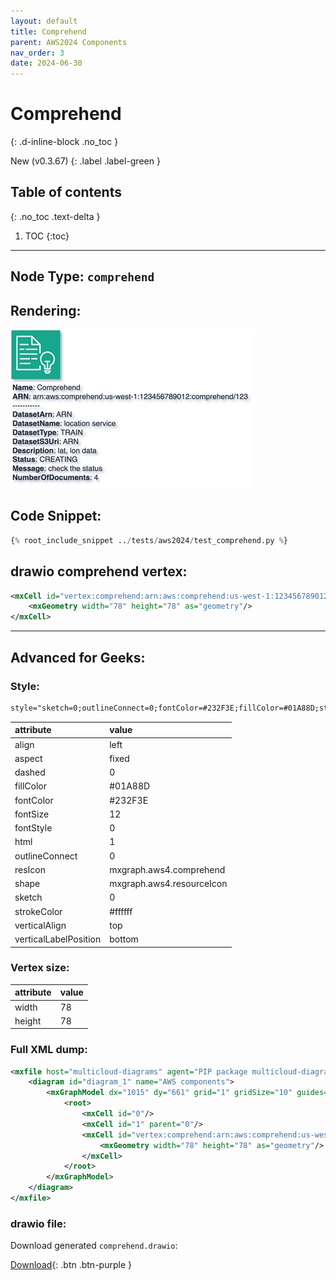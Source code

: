 ```yaml
---
layout: default
title: Comprehend
parent: AWS2024 Components
nav_order: 3
date: 2024-06-30
---
```


# Comprehend
{: .d-inline-block .no_toc }

New (v0.3.67)
{: .label .label-green }

## Table of contents
{: .no_toc .text-delta }

1. TOC
{:toc}

---


## Node Type: ``comprehend``

## Rendering:

![lambda](output/jpg/comprehend.jpg)

## Code Snippet:

```python
{% root_include_snippet ../tests/aws2024/test_comprehend.py %}
```

## drawio comprehend vertex:

```xml
<mxCell id="vertex:comprehend:arn:aws:comprehend:us-west-1:123456789012:comprehend/123" parent="1" vertex="1">
    <mxGeometry width="78" height="78" as="geometry"/>
</mxCell>
```
---

## Advanced for Geeks:

### Style:
```html
style="sketch=0;outlineConnect=0;fontColor=#232F3E;fillColor=#01A88D;strokeColor=#ffffff;dashed=0;verticalLabelPosition=bottom;verticalAlign=top;align=left;html=1;fontSize=12;fontStyle=0;aspect=fixed;shape=mxgraph.aws4.resourceIcon;resIcon=mxgraph.aws4.comprehend;"
```

| attribute | value |
|:----------|:------|
|align| left |
|aspect| fixed |
|dashed| 0 |
|fillColor| #01A88D |
|fontColor| #232F3E |
|fontSize| 12 |
|fontStyle| 0 |
|html| 1 |
|outlineConnect| 0 |
|resIcon| mxgraph.aws4.comprehend |
|shape| mxgraph.aws4.resourceIcon |
|sketch| 0 |
|strokeColor| #ffffff |
|verticalAlign| top |
|verticalLabelPosition| bottom |

### Vertex size:

| attribute | value |
|:---------|:-----------|
| width    | 78  |
| height   |78|

### Full XML dump:
```xml
<mxfile host="multicloud-diagrams" agent="PIP package multicloud-diagrams. Generate resources in draw.io compatible format for Cloud infrastructure. Copyrights @ Roman Tsypuk 2023. MIT license." type="MultiCloud">
    <diagram id="diagram_1" name="AWS components">
        <mxGraphModel dx="1015" dy="661" grid="1" gridSize="10" guides="1" tooltips="1" connect="1" arrows="1" fold="1" page="1" pageScale="1" pageWidth="850" pageHeight="1100" math="0" shadow="1">
            <root>
                <mxCell id="0"/>
                <mxCell id="1" parent="0"/>
                <mxCell id="vertex:comprehend:arn:aws:comprehend:us-west-1:123456789012:comprehend/123" value="&lt;b&gt;Name&lt;/b&gt;: Comprehend&lt;BR&gt;&lt;b&gt;ARN&lt;/b&gt;: arn:aws:comprehend:us-west-1:123456789012:comprehend/123&lt;BR&gt;-----------&lt;BR&gt;&lt;b&gt;DatasetArn&lt;/b&gt;: ARN&lt;BR&gt;&lt;b&gt;DatasetName&lt;/b&gt;: location service&lt;BR&gt;&lt;b&gt;DatasetType&lt;/b&gt;: TRAIN&lt;BR&gt;&lt;b&gt;DatasetS3Uri&lt;/b&gt;: ARN&lt;BR&gt;&lt;b&gt;Description&lt;/b&gt;: lat, lon data&lt;BR&gt;&lt;b&gt;Status&lt;/b&gt;: CREATING&lt;BR&gt;&lt;b&gt;Message&lt;/b&gt;: check the status&lt;BR&gt;&lt;b&gt;NumberOfDocuments&lt;/b&gt;: 4" style="sketch=0;outlineConnect=0;fontColor=#232F3E;fillColor=#01A88D;strokeColor=#ffffff;dashed=0;verticalLabelPosition=bottom;verticalAlign=top;align=left;html=1;fontSize=12;fontStyle=0;aspect=fixed;shape=mxgraph.aws4.resourceIcon;resIcon=mxgraph.aws4.comprehend;" parent="1" vertex="1">
                    <mxGeometry width="78" height="78" as="geometry"/>
                </mxCell>
            </root>
        </mxGraphModel>
    </diagram>
</mxfile>
```

### drawio file:

Download generated ``comprehend.drawio``:

[Download](output/drawio/comprehend.drawio){: .btn .btn-purple }